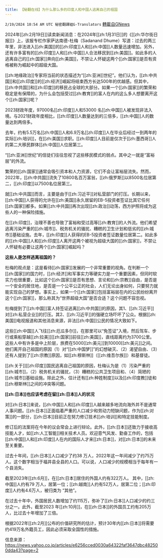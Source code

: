 ```yaml
---
title: 【秘翻在线】为什么那么多的印度人和中国人逃离自己的祖国
---
```

`2/19/2024 10:54 AM UTC 秘密翻譯組G-Translators` [轉載自GNews](https://gnews.org/articles/2322539)

2024年[[zh:2月19日]]读卖新闻消息：在2024年[[zh:1月31日]]的《[[zh:华尔街日报]]》上，该报专栏作家萨达南德\-杜梅（Sadanand Dhume）写道：过去的两三年里，非法进入[[zh:美国]]的[[zh:印度]]人和[[zh:中国]]人数量迅速增加。另外，还有许多富有的[[zh:印度]]人和[[zh:中国]]人合法移民到[[zh:美国]]。如此多的人逃离自己的[[zh:国家]]奔向[[zh:美国]]，不禁让人怀疑这两个[[zh:国家]]是否有资格被称为崛起中的超级大国。

[[zh:地缘政治]]专家将当前的状态描述为“[[zh:亚洲]]世纪”。他们认为，[[zh:中共国]]和[[zh:印度]]的[[zh:经济]]崛起将结束西方长达500年的优越感。但其中，[[zh:中共国]]和[[zh:印度]]的移民占全球的大部分。如果一个[[zh:国家]]的繁荣和稳定是有保障的，为什么会包括受过[[zh:教育]]的富人在内的这么多人想要离开这个[[zh:国家]]呢？

2023财政年度，97000名[[zh:印度]]人和53000 名[[zh:中国]]人被发现非法入境。与2021财政年度相比，[[zh:印度]]人数量达到的三倍多，[[zh:中国]]人的数量达到两倍多。

去年，约有5.5万名[[zh:中国]]人和6.9万名[[zh:印度]]人在毕业后经过一到两年的实际[[zh:培训]]，在[[zh:美国]]求职。[[zh:印度]]人目前是仅次于[[zh:墨西哥]]人的第二大移民群体[[zh:中国]]人位居第三。

“[[zh:亚洲]]世纪”的信徒们往往忽视了这些移民模式的弱点。其中之一就是“富裕层”的外流。

繁荣的[[zh:国家]]通常会吸引资本和人力资源，它们不会让富裕层流失。然而，2022年，[[zh:中共国]]流失了10800名百万富翁，[[zh:俄罗斯]]以8500名位居第二，[[zh:印度]]以7500名位居第三。

就[[zh:中共国]]而言，主要是由于[[zh:习近平]]对私营部门的打压。长期以来，[[zh:中国]]人获得的允许在[[zh:美国]]永久居留的EB-5投资者签证比其它任何[[zh:国家]]都多。如果[[zh:中共国]]再次出现[[zh:政治]]动荡，西方护照将成为这些人的一种保险措施。

在[[zh:印度]]，治理不善也导致了富裕和受过高等[[zh:教育]]的人外流。他们希望逃离污染严重的[[zh:城市]]、税务机关的骚扰、糟糕的卫生计划和低劣的[[zh:城市]]基础设施。去年，[[zh:印度]]人获得的EB-5投资者签证数量位居第二。如此多的[[zh:中国]]人和[[zh:印度]]人离开这两个被视为超级大国的[[zh:国家]]，不禁让人怀疑有必要让这两个[[zh:国家]]崛起吗？

**这些人是怎样逃离祖国的？**

杜梅的观点是：这是看待[[zh:国家]]发展的一个非常重要的视角。在判断一个[[zh:国家]]的国力时，[[zh:经济]]和军事实力等硬实力是一个重要因素，但同时软实力也很重要，比如这个[[zh:国家]]是否有思想、言论和[[zh:宗教]]自由，是否是一个安全的居住地，是否是一个公平公正的社会，人们无论出身如何，只要努力就能实现自己的梦想。事实上，如果一个[[zh:国家]]包括富裕层在内的公民纷纷离开这个[[zh:国家]]，那么称其为“世界超级大国”是否合适？这个问题不容忽视。

杜梅提到了[[zh:中国]]富人持签证逃离[[zh:中共国]]的原因，其1、[[zh:习近平]]对[[zh:私营企业]]的打压。其2、[[zh:习近平]]的强硬立场吓坏了公众。根据[[zh:美国]]电视报道和其他消息来源，非法[[zh:中国]]公民的情况大致如下。

这些[[zh:中国]]人飞往[[zh:厄瓜多尔]]，在那里可以“免签证”入境，然后驾车、步行或乘船穿越[[zh:拉美]][[zh:国家]]前往[[zh:美国]]，直线距离约为3700公里。这些人中有许多是中上阶层，旅费在5000[[zh:美元]]到10000[[zh:美元]]之间。他们离开自己祖国的原因（1）对“[[zh:中国梦]]”的幻想破灭、（2）渴望自由、（3）还有人提到了[[zh:宗教]]原因，如[[zh:穆斯林]]（[[zh:维吾尔族]]）和基督徒。

[[zh:关于]][[zh:印度]]国民逃离自己祖国的原因，杜梅认为是（1）污染严重的[[zh:城市]]，（2）税务机关的骚扰，（3）糟糕的公共卫生项目和、（4）简陋的[[zh:城市]]基础设施。除此之外，估计还有[[zh:种姓制度]]以及[[zh:印度教]]徒和[[zh:穆斯林]]之间的冲突等问题。

**[[zh:日本]]也应该考虑在留[[zh:日本]]人的状况**

对[[zh:日本]]来说，[[zh:中国]]人和[[zh:印度]]人越来越多地流向海外并不是通常人事问题。[[zh:日本]]正面临着严重的人口减少和劳动力短缺问题，作为[[zh:对策]]的一部分，[[zh:日本]]目前正在努力修订技术[[zh:培训]]和特定技能制度。

修订后的法案将在今年的议会常会上进行辩论。此外，[[zh:日本]]还致力于接收高技能人才，如[[zh:人工智能]]相关技术人员。欢迎意气风发、勤奋工作的，包括[[zh:中国]]人和[[zh:印度]]人在内的国际人才来[[zh:日本]]，对[[zh:日本]]的未来至关重要。

过去十年间，[[zh:日本]]人口减少了约38 万人，2022年这一年间减少了约75万人。这个数字相当于福井县全县的人口。可以说，人口减少的规模相当于每年有一个县消失。

截至2023年[[zh:6月]]，在[[zh:日本]]居住的外国人约有322万人。 其中，[[zh:中国]]人约有79 万人，居第一位；[[zh:越南]]人约有52万人，居第二位；[[zh:印度]]人约有4.6万人，被归类为 “其他”。

在过去十年中，外国居民人数增加了约115万，弥补了[[zh:日本]]人口减少的约三分之一。此外，截至2023 年[[zh:10月]]，在[[zh:日本]]的外国员工约有205万人，比过去十年增加了三倍。

根据2022年[[zh:2月]]公布的价值研究所的估计，预计30年内[[zh:日本]]将需要约419万名外籍员工，因此必须采取全国性的措施。

信息来源：https://news.yahoo.co.jp/articles/e6256cced0030a64322faf3647dbc482500dda43?page=2
